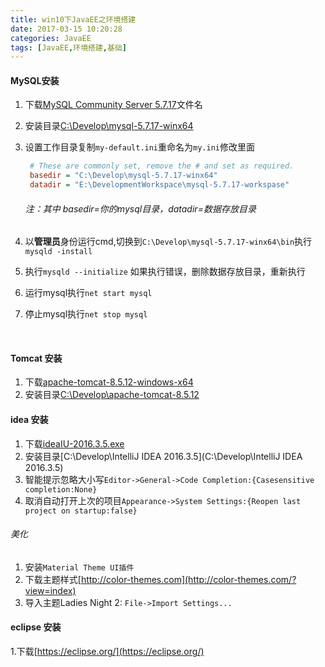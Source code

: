 ```yaml
---
title: win10下JavaEE之环境搭建
date: 2017-03-15 10:20:28
categories: JavaEE
tags: [JavaEE,环境搭建,基础]
---
```


#### MySQL安装

1. 下载[MySQL Community Server 5.7.17](https://dev.mysql.com/downloads/mysql/)文件名

2. 安装目录[C:\Develop\mysql-5.7.17-winx64](C:\Develop\mysql-5.7.17-winx64)

3. 设置工作目录复制`my-default.ini`重命名为`my.ini`修改里面

   ```ini
    # These are commonly set, remove the # and set as required.
    basedir = "C:\Develop\mysql-5.7.17-winx64"
    datadir = "E:\DevelopmentWorkspace\mysql-5.7.17-workspase"
   ```

   ###### 注：其中 basedir=你的mysql目录，datadir=数据存放目录

4. 以**管理员**身份运行cmd,切换到`C:\Develop\mysql-5.7.17-winx64\bin`执行`mysqld -install`

5. 执行`mysqld --initialize` 如果执行错误，删除数据存放目录，重新执行

6. 运行mysql执行`net start mysql`

7. 停止mysql执行`net stop mysql`

   ​

#### Tomcat 安装

1. 下载[apache-tomcat-8.5.12-windows-x64](http://tomcat.apache.org/download-80.cgi)
2. 安装目录[C:\Develop\apache-tomcat-8.5.12](C:\Develop\apache-tomcat-8.5.12)

#### idea 安装

1. 下载[ideaIU-2016.3.5.exe](https://www.jetbrains.com/idea/)
2. 安装目录[C:\Develop\IntelliJ IDEA 2016.3.5](C:\Develop\IntelliJ IDEA 2016.3.5)
3. 智能提示忽略大小写`Editor->General->Code Completion:{Casesensitive completion:None}`
4. 取消自动打开上次的项目`Appearance->System Settings:{Reopen last project on startup:false}`

###### 美化

1. 安装`Material Theme UI插件` 
2. 下载主题样式[http://color-themes.com](http://color-themes.com/?view=index)
3. 导入主题Ladies Night 2: `File->Import Settings...`

#### eclipse 安装

1.下载[https://eclipse.org/](https://eclipse.org/)

